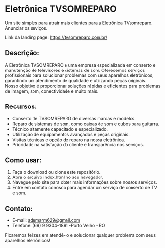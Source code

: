# Eletrônica TVSOMREPARO

Um site simples para atrair mais clientes para a Eletrônica TVsomreparo. Anunciar os seviços.

Link da landing page: https://tvsomreparo.com.br/

## Descrição:

A Eletrônica TVSOMREPARO é uma empresa especializada em conserto e manutenção de televisores e sistemas de som. Oferecemos serviços profissionais para solucionar problemas com seus aparelhos eletrônicos, garantindo um atendimento de qualidade e utilizando peças originais. Nosso objetivo é proporcionar soluções rápidas e eficientes para problemas de imagem, som, conectividade e muito mais.

## Recursos:

- Conserto de TVSOMREPARO de diversas marcas e modelos.
- Reparo de sistemas de som, como caixas de som e cubos para guitarra.
- Técnico altamente capacitado e especializado.
- Utilização de equipamentos avançados e peças originais.
- Visitas técnicas e opção de reparo na nossa eletrônica.
- Prioridade na satisfação do cliente e transparência nos serviços.

## Como usar:

1. Faça o download ou clone este repositório.
2. Abra o arquivo index.html no seu navegador.
3. Navegue pelo site para obter mais informações sobre nossos serviços.
4. Entre em contato conosco para agendar um serviço de conserto de TV e som.

## Contato:

- E-mail: ademarm629@gmail.com
- Telefone: (69) 9 9304-1891
-Porto Velho - RO

Ficaremos felizes em atendê-lo e solucionar qualquer problema com seus aparelhos eletrônicos!

